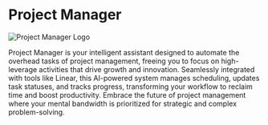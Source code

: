 # Project Manager

![Project Manager Logo](https://vivek-public-cdn.s3.us-west-2.amazonaws.com/project-manager.png)


Project Manager is your intelligent assistant designed to automate the overhead tasks of project management, freeing you to focus on high-leverage activities that drive growth and innovation. Seamlessly integrated with tools like Linear, this AI-powered system manages scheduling, updates task statuses, and tracks progress, transforming your workflow to reclaim time and boost productivity. Embrace the future of project management where your mental bandwidth is prioritized for strategic and complex problem-solving.
